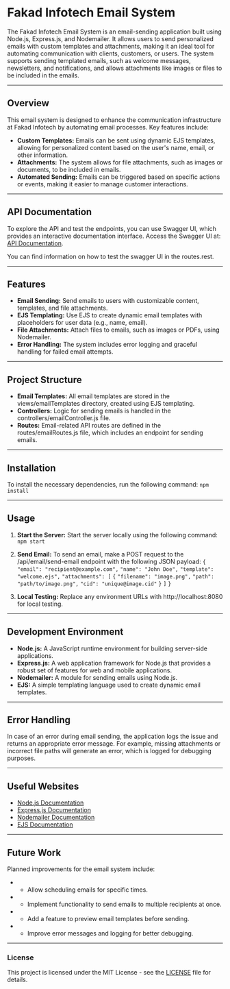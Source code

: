 # Fakad Infotech Email System

The Fakad Infotech Email System is an email-sending application built using Node.js, Express.js, and Nodemailer. It allows users to send personalized emails with custom templates and attachments, making it an ideal tool for automating communication with clients, customers, or users. The system supports sending templated emails, such as welcome messages, newsletters, and notifications, and allows attachments like images or files to be included in the emails.

---------------------------------------------------------------------------------------------------------------------------------

## Overview

This email system is designed to enhance the communication infrastructure at Fakad Infotech by automating email processes. Key features include:

- **Custom Templates:** Emails can be sent using dynamic EJS templates, allowing for personalized content based on the user's name, email, or other information.
- **Attachments:** The system allows for file attachments, such as images or documents, to be included in emails.
- **Automated Sending:** Emails can be triggered based on specific actions or events, making it easier to manage customer interactions.

---------------------------------------------------------------------------------------------------------------------------------

## API Documentation
To explore the API and test the endpoints, you can use Swagger UI, which provides an interactive documentation interface. Access the Swagger UI at:
[API Documentation](https://send-email-517z.onrender.com/send-welcome-email/api-docs/). 

You can find information on how to test the  swagger UI in the routes.rest.

---------------------------------------------------------------------------------------------------------------------------------

## Features

- **Email Sending:** Send emails to users with customizable content, templates, and file attachments.
- **EJS Templating:** Use EJS to create dynamic email templates with placeholders for user data (e.g., name, email).
- **File Attachments:** Attach files to emails, such as images or PDFs, using Nodemailer.
- **Error Handling:** The system includes error logging and graceful handling for failed email attempts.

---------------------------------------------------------------------------------------------------------------------------------

## Project Structure
- **Email Templates:** All email templates are stored in the views/emailTemplates directory, created using EJS templating.
- **Controllers:** Logic for sending emails is handled in the controllers/emailController.js file.
- **Routes:** Email-related API routes are defined in the routes/emailRoutes.js file, which includes an endpoint for sending emails.

---------------------------------------------------------------------------------------------------------------------------------

## Installation
To install the necessary dependencies, run the following command:
`npm install`

---------------------------------------------------------------------------------------------------------------------------------

## Usage
1. **Start the Server:** Start the server locally using the following command:
`npm start`

2. **Send Email:** To send an email, make a POST request to the /api/email/send-email endpoint with the following JSON payload:
`{`
  `"email": "recipient@example.com",`
  `"name": "John Doe",`
  `"template": "welcome.ejs",`
  `"attachments": [`
    `{`
      `"filename": "image.png",`
      `"path": "path/to/image.png",`
      `"cid": "unique@image.cid"`
    `}`
  `]`
`}`
3. **Local Testing:** Replace any environment URLs with http://localhost:8080 for local testing.


---------------------------------------------------------------------------------------------------------------------------------

## Development Environment

- **Node.js:** A JavaScript runtime environment for building server-side applications.
- **Express.js:** A web application framework for Node.js that provides a robust set of features for web and mobile applications.
- **Nodemailer:** A module for sending emails using Node.js.
- **EJS:** A simple templating language used to create dynamic email templates.


---------------------------------------------------------------------------------------------------------------------------------

## Error Handling
In case of an error during email sending, the application logs the issue and returns an appropriate error message. For example, missing attachments or incorrect file paths will generate an error, which is logged for debugging purposes.

---------------------------------------------------------------------------------------------------------------------------------

## Useful Websites

- [Node.js Documentation](https://nodejs.org/en/docs/)
- [Express.js Documentation](https://expressjs.com/)
- [Nodemailer Documentation](https://nodemailer.com/)
- [EJS Documentation](https://ejs.co/)

---------------------------------------------------------------------------------------------------------------------------------

## Future Work

Planned improvements for the email system include:

- * Allow scheduling emails for specific times.
- * Implement functionality to send emails to multiple recipients at once.
- * Add a feature to preview email templates before sending.
- * Improve error messages and logging for better debugging.

---------------------------------------------------------------------------------------------------------------------------------

### License

This project is licensed under the MIT License - see the [LICENSE](/docs/LICENSE) file for details.